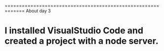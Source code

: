 =============================================================
About day 3

I installed VisualStudio Code and created a project with a node server.
=============================================================
